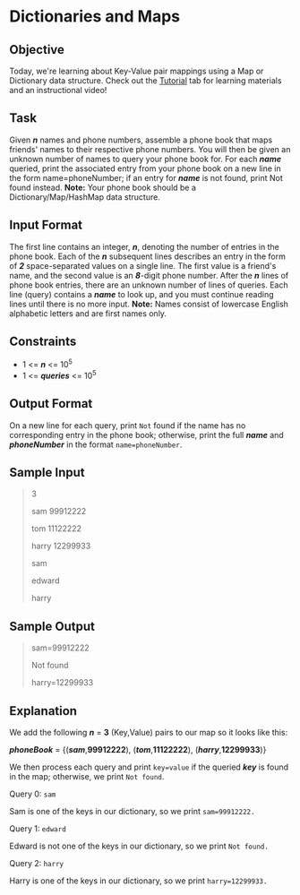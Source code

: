 # Dictionaries and Maps

## Objective 
Today, we're learning about Key-Value pair mappings using a Map or Dictionary data structure. Check out the [Tutorial](https://www.hackerrank.com/challenges/30-dictionaries-and-maps/tutorial) tab for learning materials and an instructional video!

## Task 
Given ***n*** names and phone numbers, assemble a phone book that maps friends' names to their respective phone numbers. You will then be given an unknown number of names to query your phone book for. For each ***name*** queried, print the associated entry from your phone book on a new line in the form name=phoneNumber; if an entry for ***name*** is not found, print Not found instead.
**Note:** Your phone book should be a Dictionary/Map/HashMap data structure.

## Input Format
The first line contains an integer, ***n***, denoting the number of entries in the phone book. 
Each of the  ***n*** subsequent lines describes an entry in the form of ***2*** space-separated values on a single line. The first value is a friend's name, and the second value is an ***8***-digit phone number.
After the  ***n*** lines of phone book entries, there are an unknown number of lines of queries. Each line (query) contains a  ***name*** to look up, and you must continue reading lines until there is no more input.
**Note:** Names consist of lowercase English alphabetic letters and are first names only.

## Constraints
* 1 <= ***n*** <= 10<sup>5</sup>
* 1 <= ***queries*** <= 10<sup>5</sup>

## Output Format
On a new line for each query, print `Not` found if the name has no corresponding entry in the phone book; otherwise, print the full ***name*** and ***phoneNumber*** in the format `name=phoneNumber`.

## Sample Input
> 3
> 
> sam 99912222
> 
> tom 11122222
> 
> harry 12299933
> 
> sam
> 
> edward
> 
> harry
> 

## Sample Output
> sam=99912222
> 
> Not found
> 
> harry=12299933
> 

## Explanation
We add the following  ***n*** = **3** (Key,Value) pairs to our map so it looks like this:

***phoneBook*** = {(***sam***,**99912222**), (***tom***,**11122222**), (***harry***,**12299933**)}

We then process each query and print `key=value` if the queried ***key*** is found in the map; otherwise, we print `Not found`.

Query 0: `sam` 

Sam is one of the keys in our dictionary, so we print `sam=99912222.`

Query 1: `edward` 

Edward is not one of the keys in our dictionary, so we print `Not found.`

Query 2: `harry` 

Harry is one of the keys in our dictionary, so we print `harry=12299933.`
